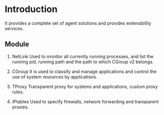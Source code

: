 # Introduction
It provides a complete set of agent solutions and provides extensibility services.


## Module

1. NetLink
Used to monitor all currently running processes, and list the running pid, running path and the path to which CGroup v2 belongs.

2. CGroup
It is used to classify and manage applications and control the use of system resources by applications.

3. TProxy
Transparent proxy for systems and applications, custom proxy rules.

4. IPtables
Used to specify firewalls, network forwarding and transparent proxies.

